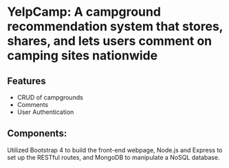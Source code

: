 # YelpCamp: A campground recommendation system that stores, shares, and lets users comment on camping sites nationwide

## Features
- CRUD of campgrounds
- Comments
- User Authentication

## Components:
Utilized Bootstrap 4 to build the front-end webpage, Node.js and Express to set up the RESTful routes, and MongoDB to manipulate a NoSQL database.
